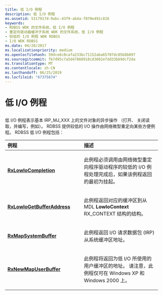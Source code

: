 ```yaml
---
title: 低 I/O 例程
description: 低 I/O 例程
ms.assetid: 5317917d-9abc-43f9-ab4a-f070e491c816
keywords:
- RDBSS WDK 的文件系统，低 I/O 例程
- 重定向驱动器缓冲子系统 WDK 的文件系统，低 I/O 例程
- 较低的 I/O 例程 WDK RDBSS
- I/O WDK RDBSS
ms.date: 04/20/2017
ms.localizationpriority: medium
ms.openlocfilehash: 59dce6c0cafa233bc71152aba65707dc05b8b097
ms.sourcegitcommit: fb7d95c7a5d47860918cd3602efdd33b69dcf2da
ms.translationtype: MT
ms.contentlocale: zh-CN
ms.lasthandoff: 06/25/2019
ms.locfileid: "67375674"
---
```

# <a name="low-io-routines"></a>低 I/O 例程


## <span id="ddk_low_i_o_functions_if"></span><span id="DDK_LOW_I_O_FUNCTIONS_IF"></span>


低 I/O 例程表示基本 IRP\_MJ\_XXX 上的文件对象的异步操作 （打开、 关闭读取，并编写，例如）。 RDBSS 提供较低的 I/O 操作由网络微型重定向某些方便例程。 RDBSS 低 I/O 例程包括：

<table>
<colgroup>
<col width="50%" />
<col width="50%" />
</colgroup>
<thead>
<tr class="header">
<th align="left">例程</th>
<th align="left">描述</th>
</tr>
</thead>
<tbody>
<tr class="odd">
<td align="left"><p><a href="https://docs.microsoft.com/windows-hardware/drivers/ddi/content/lowio/nf-lowio-rxlowiocompletion" data-raw-source="[&lt;strong&gt;RxLowIoCompletion&lt;/strong&gt;](https://docs.microsoft.com/windows-hardware/drivers/ddi/content/lowio/nf-lowio-rxlowiocompletion)"><strong>RxLowIoCompletion</strong></a></p></td>
<td align="left"><p>此例程必须调用由网络微型重定向程序驱动程序的较低的 I/O 例程处理完成后，如果该例程返回的最初为挂起。</p></td>
</tr>
<tr class="even">
<td align="left"><p><a href="https://docs.microsoft.com/windows-hardware/drivers/ddi/content/lowio/nf-lowio-rxlowiogetbufferaddress" data-raw-source="[&lt;strong&gt;RxLowIoGetBufferAddress&lt;/strong&gt;](https://docs.microsoft.com/windows-hardware/drivers/ddi/content/lowio/nf-lowio-rxlowiogetbufferaddress)"><strong>RxLowIoGetBufferAddress</strong></a></p></td>
<td align="left"><p>此例程返回对应的缓冲区到从 MDL <strong>LowIoContext</strong> RX_CONTEXT 结构的结构。</p></td>
</tr>
<tr class="odd">
<td align="left"><p><a href="https://docs.microsoft.com/windows-hardware/drivers/ddi/content/rxprocs/nf-rxprocs-rxmapsystembuffer" data-raw-source="[&lt;strong&gt;RxMapSystemBuffer&lt;/strong&gt;](https://docs.microsoft.com/windows-hardware/drivers/ddi/content/rxprocs/nf-rxprocs-rxmapsystembuffer)"><strong>RxMapSystemBuffer</strong></a></p></td>
<td align="left"><p>此例程返回 I/O 请求数据包 (IRP) 从系统缓冲区地址。</p></td>
</tr>
<tr class="even">
<td align="left"><p><a href="https://docs.microsoft.com/windows-hardware/drivers/ifs/rxnewmapuserbuffer" data-raw-source="[&lt;strong&gt;RxNewMapUserBuffer&lt;/strong&gt;](https://docs.microsoft.com/windows-hardware/drivers/ifs/rxnewmapuserbuffer)"><strong>RxNewMapUserBuffer</strong></a></p></td>
<td align="left"><p>此例程将返回为低 I/O 所使用的用户缓冲区的地址。 请注意，此例程仅可在 Windows XP 和 Windows 2000 上。</p></td>
</tr>
</tbody>
</table>

 

 

 




